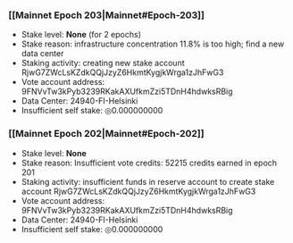### [[Mainnet Epoch 203|Mainnet#Epoch-203]]
* Stake level: **None** (for 2 epochs)
* Stake reason: infrastructure concentration 11.8% is too high; find a new data center
* Staking activity: creating new stake account RjwG7ZWcLsKZdkQQjJzyZ6HkmtKygjkWrga1zJhFwG3
* Vote account address: 9FNVvTw3kPyb3239RKakAXUfkmZzi5TDnH4hdwksRBig
* Data Center: 24940-FI-Helsinki
* Insufficient self stake: ◎0.000000000
### [[Mainnet Epoch 202|Mainnet#Epoch-202]]
* Stake level: **None**
* Stake reason: Insufficient vote credits: 52215 credits earned in epoch 201
* Staking activity: insufficient funds in reserve account to create stake account RjwG7ZWcLsKZdkQQjJzyZ6HkmtKygjkWrga1zJhFwG3
* Vote account address: 9FNVvTw3kPyb3239RKakAXUfkmZzi5TDnH4hdwksRBig
* Data Center: 24940-FI-Helsinki
* Insufficient self stake: ◎0.000000000